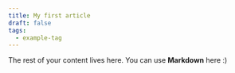 ```yaml
---
title: My first article
draft: false
tags:
  - example-tag
---
```

 
The rest of your content lives here. You can use **Markdown** here :)